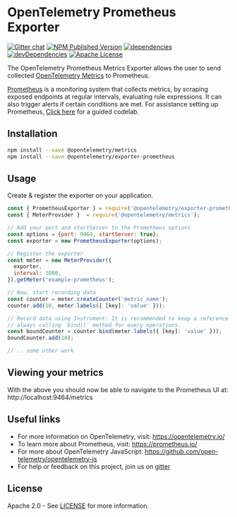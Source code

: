 # OpenTelemetry Prometheus Exporter
[![Gitter chat][gitter-image]][gitter-url]
[![NPM Published Version][npm-img]][npm-url]
[![dependencies][dependencies-image]][dependencies-url]
[![devDependencies][devDependencies-image]][devDependencies-url]
[![Apache License][license-image]][license-image]

The OpenTelemetry Prometheus Metrics Exporter allows the user to send collected [OpenTelemetry Metrics](https://github.com/open-telemetry/opentelemetry-js/tree/master/packages/opentelemetry-metrics) to Prometheus.

[Prometheus](https://prometheus.io/) is a monitoring system that collects metrics, by scraping exposed endpoints at regular intervals, evaluating rule expressions. It can also trigger alerts if certain conditions are met. For assistance setting up Prometheus, [Click here](https://opencensus.io/codelabs/prometheus/#0) for a guided codelab.

## Installation

```bash
npm install --save @opentelemetry/metrics
npm install --save @opentelemetry/exporter-prometheus
```

## Usage

Create & register the exporter on your application.

```js
const { PrometheusExporter } = require('@opentelemetry/exporter-prometheus');
const { MeterProvider }  = require('@opentelemetry/metrics');

// Add your port and startServer to the Prometheus options
const options = {port: 9464, startServer: true};
const exporter = new PrometheusExporter(options);

// Register the exporter
const meter = new MeterProvider({
  exporter,
  interval: 1000,
}).getMeter('example-prometheus');

// Now, start recording data
const counter = meter.createCounter('metric_name');
counter.add(10, meter.labels({ [key]: 'value' }));

// Record data using Instrument: It is recommended to keep a reference to the Bound Instrument instead of
// always calling `bind()` method for every operations.
const boundCounter = counter.bind(meter.labels({ [key]: 'value' }));
boundCounter.add(10);

// .. some other work
```

## Viewing your metrics

With the above you should now be able to navigate to the Prometheus UI at: http://localhost:9464/metrics

## Useful links
- For more information on OpenTelemetry, visit: <https://opentelemetry.io/>
- To learn more about Prometheus, visit: https://prometheus.io/
- For more about OpenTelemetry JavaScript: <https://github.com/open-telemetry/opentelemetry-js>
- For help or feedback on this project, join us on [gitter][gitter-url]

## License

Apache 2.0 - See [LICENSE][license-url] for more information.

[gitter-image]: https://badges.gitter.im/open-telemetry/opentelemetry-js.svg
[gitter-url]: https://gitter.im/open-telemetry/opentelemetry-node?utm_source=badge&utm_medium=badge&utm_campaign=pr-badge&utm_content=badge
[license-url]: https://github.com/open-telemetry/opentelemetry-js/blob/master/LICENSE
[license-image]: https://img.shields.io/badge/license-Apache_2.0-green.svg?style=flat
[dependencies-image]: https://david-dm.org/open-telemetry/opentelemetry-js/status.svg?path=packages/opentelemetry-exporter-prometheus
[dependencies-url]: https://david-dm.org/open-telemetry/opentelemetry-js?path=packages%2Fopentelemetry-exporter-prometheus
[devDependencies-image]: https://david-dm.org/open-telemetry/opentelemetry-js/dev-status.svg?path=packages/opentelemetry-exporter-prometheus
[devDependencies-url]: https://david-dm.org/open-telemetry/opentelemetry-js?path=packages%2Fopentelemetry-exporter-prometheus&type=dev
[npm-url]: https://www.npmjs.com/package/@opentelemetry/exporter-prometheus
[npm-img]: https://badge.fury.io/js/%40opentelemetry%2Fexporter-prometheus.svg
